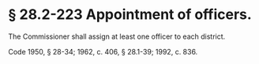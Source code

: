 # § 28.2-223 Appointment of officers.

<p>The Commissioner shall assign at least one officer to each district.</p><p>Code 1950, § 28-34; 1962, c. 406, § 28.1-39; 1992, c. 836.</p>